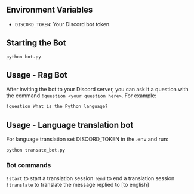 ## Environment Variables

- `DISCORD_TOKEN`: Your Discord bot token.

## Starting the Bot

`python bot.py`

## Usage - Rag Bot

After inviting the bot to your Discord server, you can ask it a question with the command `!question <your question here>`. For example:

```
!question What is the Python language?
```


## Usage - Language translation bot

For language translation set DISCORD_TOKEN in the .env and run:

```
python transate_bot.py
```

### Bot commands

`!start` to start a translation session
`!end` to end a translation session
`!translate` to translate the message replied to [to english]

